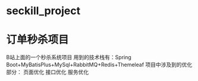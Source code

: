 # seckill_project
# 订单秒杀项目
B站上面的一个秒杀系统项目
用到的技术栈有：Spring Boot+MyBatisPlus+MySql+RabbitMQ+Redis+Themeleaf
项目中涉及到的优化部分：
  页面优化
  接口优化
  服务优化
